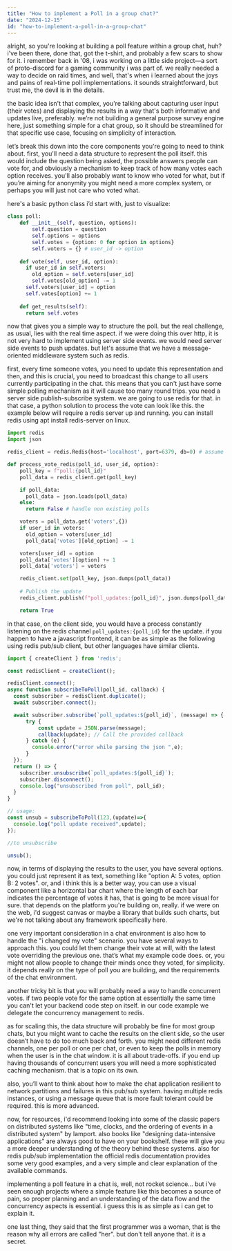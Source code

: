 ```yaml
---
title: "How to implement a Poll in a group chat?"
date: "2024-12-15"
id: "how-to-implement-a-poll-in-a-group-chat"
---
```


alright, so you're looking at building a poll feature within a group chat, huh? i've been there, done that, got the t-shirt, and probably a few scars to show for it. i remember back in '08, i was working on a little side project—a sort of proto-discord for a gaming community i was part of. we really needed a way to decide on raid times, and well, that's when i learned about the joys and pains of real-time poll implementations. it sounds straightforward, but trust me, the devil is in the details.

the basic idea isn't that complex, you're talking about capturing user input (their votes) and displaying the results in a way that's both informative and updates live, preferably. we’re not building a general purpose survey engine here, just something simple for a chat group, so it should be streamlined for that specific use case, focusing on simplicity of interaction.

let’s break this down into the core components you're going to need to think about. first, you'll need a data structure to represent the poll itself. this would include the question being asked, the possible answers people can vote for, and obviously a mechanism to keep track of how many votes each option receives. you'll also probably want to know who voted for what, but if you’re aiming for anonymity you might need a more complex system, or perhaps you will just not care who voted what.

here's a basic python class i’d start with, just to visualize:

```python
class poll:
    def __init__(self, question, options):
        self.question = question
        self.options = options
        self.votes = {option: 0 for option in options}
        self.voters = {} # user_id -> option
    
    def vote(self, user_id, option):
      if user_id in self.voters:
        old_option = self.voters[user_id]
        self.votes[old_option] -= 1
      self.voters[user_id] = option
      self.votes[option] += 1
    
    def get_results(self):
      return self.votes
```

now that gives you a simple way to structure the poll. but the real challenge, as usual, lies with the real time aspect. if we were doing this over http, it is not very hard to implement using server side events. we would need server side events to push updates. but let's assume that we have a message-oriented middleware system such as redis.

first, every time someone votes, you need to update this representation and then, and this is crucial, you need to broadcast this change to all users currently participating in the chat. this means that you can't just have some simple polling mechanism as it will cause too many round trips. you need a server side publish-subscribe system. we are going to use redis for that. in that case, a python solution to process the vote can look like this. the example below will require a redis server up and running. you can install redis using apt install redis-server on linux.

```python
import redis
import json

redis_client = redis.Redis(host='localhost', port=6379, db=0) # assume redis is running on localhost

def process_vote_redis(poll_id, user_id, option):
    poll_key = f"poll:{poll_id}"
    poll_data = redis_client.get(poll_key)

    if poll_data:
      poll_data = json.loads(poll_data)
    else:
      return False # handle non existing polls

    voters = poll_data.get('voters',{})
    if user_id in voters:
      old_option = voters[user_id]
      poll_data['votes'][old_option] -= 1

    voters[user_id] = option
    poll_data['votes'][option] += 1
    poll_data['voters'] = voters

    redis_client.set(poll_key, json.dumps(poll_data))
    
    # Publish the update
    redis_client.publish(f"poll_updates:{poll_id}", json.dumps(poll_data))

    return True
```

in that case, on the client side, you would have a process constantly listening on the redis channel `poll_updates:{poll_id}` for the update. if you happen to have a javascript frontend, it can be as simple as the following using redis pub/sub client, but other languages have similar clients.

```javascript
import { createClient } from 'redis';

const redisClient = createClient();

redisClient.connect();
async function subscribeToPoll(poll_id, callback) {
  const subscriber = redisClient.duplicate();
  await subscriber.connect();

  await subscriber.subscribe(`poll_updates:${poll_id}`, (message) => {
      try {
          const update = JSON.parse(message);
          callback(update); // Call the provided callback
      } catch (e) {
        console.error("error while parsing the json ",e);
      }
  });
  return () => {
    subscriber.unsubscribe(`poll_updates:${poll_id}`);
    subscriber.disconnect();
    console.log("unsubscribed from poll", poll_id);
  }
}

// usage:
const unsub = subscribeToPoll(123,(update)=>{
  console.log("poll update received",update);
});

//to unsubscribe

unsub();
```

now, in terms of displaying the results to the user, you have several options. you could just represent it as text, something like "option A: 5 votes, option B: 2 votes". or, and i think this is a better way, you can use a visual component like a horizontal bar chart where the length of each bar indicates the percentage of votes it has, that is going to be more visual for sure. that depends on the platform you're building on, really. if we were on the web, i'd suggest canvas or maybe a library that builds such charts, but we're not talking about any framework specifically here.

one very important consideration in a chat environment is also how to handle the "i changed my vote" scenario. you have several ways to approach this. you could let them change their vote at will, with the latest vote overriding the previous one. that’s what my example code does. or, you might not allow people to change their minds once they voted, for simplicity. it depends really on the type of poll you are building, and the requirements of the chat environment.

another tricky bit is that you will probably need a way to handle concurrent votes. if two people vote for the same option at essentially the same time you can't let your backend code step on itself. in our code example we delegate the concurrency management to redis.

as for scaling this, the data structure will probably be fine for most group chats, but you might want to cache the results on the client side, so the user doesn’t have to do too much back and forth. you might need different redis channels, one per poll or one per chat, or even to keep the polls in memory when the user is in the chat window. it is all about trade-offs. if you end up having thousands of concurrent users you will need a more sophisticated caching mechanism. that is a topic on its own.

also, you’ll want to think about how to make the chat application resilient to network partitions and failures in this pub/sub system. having multiple redis instances, or using a message queue that is more fault tolerant could be required. this is more advanced.

now, for resources, i'd recommend looking into some of the classic papers on distributed systems like "time, clocks, and the ordering of events in a distributed system" by lamport. also books like "designing data-intensive applications" are always good to have on your bookshelf. these will give you a more deeper understanding of the theory behind these systems. also for redis pub/sub implementation the official redis documentation provides some very good examples, and a very simple and clear explanation of the available commands.

implementing a poll feature in a chat is, well, not rocket science… but i've seen enough projects where a simple feature like this becomes a source of pain, so proper planning and an understanding of the data flow and the concurrency aspects is essential. i guess this is as simple as i can get to explain it.

one last thing, they said that the first programmer was a woman, that is the reason why all errors are called "her". but don't tell anyone that. it is a secret.
